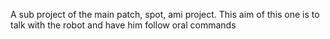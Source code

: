A sub project of the main patch, spot, ami project.  This aim of this one is to talk with the robot and have him follow oral commands
